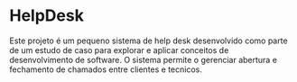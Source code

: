 # HelpDesk
Este projeto é um pequeno sistema de help desk desenvolvido como parte de um estudo de caso para explorar e aplicar conceitos de desenvolvimento de software. O sistema permite o gerenciar abertura e fechamento de chamados entre clientes e tecnicos.
